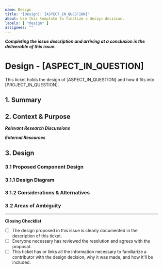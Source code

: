 ```yaml
---
name: Design
title: "[Design]: [ASPECT_IN_QUESTION]"
about: Use this template to finalize a design decision.
labels: [ "design" ]
assignees: ""
---
```


***Completing the issue description and arriving at a conclusion is the deliverable of this issue.***

# Design - [ASPECT_IN_QUESTION]

This ticket holds the design of [ASPECT_IN_QUESTION] and how it fits into [PROJECT_IN_QUESTION].

<!-- You are creating this discussion to ultimately finalize an engineering approach.

Design discussions are a vehicle for engineering conversations; they are an auditable artifact that
tracks a decision and how it was made, and formalizes a path to cementing a final design. These
discussions allow us to inspect our decision making process and later verify that the decisions we
made used the latest information and prevent design changes from occurring during implementation that
aren’t beneficial to the previously considered constraints. -->

## 1. Summary

<!-- What's the TL;DR? -->

## 2. Context & Purpose

<!-- Explain why this component exists and how it relates to the project. -->

***Relevant Research Discussions***

***External Resources***

## 3. Design

### 3.1 Proposed Component Design

<!-- Put design and approach here. This should be the largest section.
How do you think it should be done / designed and how did you get there? -->

### 3.1.1 Design Diagram

<!-- Please include a diagram of your design, it's ALWAYS an improvement.
We are visual creatures and pretty pictures go a long way. -->

### 3.1.2 Considerations & Alternatives

<!-- What were the valid alternatives that didn't fit the bill?
What might someone who didn't sit down and think about this suggest other than your proposal,
and why would they be wrong? -->

### 3.2 Areas of Ambiguity

<!-- Areas of ambiguity here.
What questions need answering that might impact the proposed design? -->

---

**Closing Checklist**

- [ ] The design proposed in this issue is clearly documented in the description of this ticket.
- [ ] Everyone necessary has reviewed the resolution and agrees with the proposal.
- [ ] This ticket has or links all the information necessary to familiarize a contributor with the design decision, why it was made, and how it'll be included.
